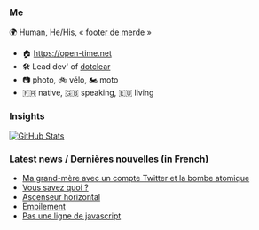 ### Me

🌍 Human, He/His, « [footer de merde](https://open-time.net/post/2013/07/17/La-veritable-histoire-du-Footer-de-merde-) » 
* 🏠 https://open-time.net 
* 🛠️ Lead dev' of [dotclear](https://git.dotclear.org/dev/dotclear)
* 📷 photo, 🚲 vélo, 🏍️ moto 
* 🇫🇷 native, 🇬🇧 speaking, 🇪🇺 living

### Insights

[![GitHub Stats](https://github-readme-stats-sigma-five.vercel.app/api?username=franck-paul)](https://github.com/franck-paul)

### Latest news / Dernières nouvelles (in French)

<!-- BLOG-POST-LIST:START -->
- [Ma grand-mère avec un compte Twitter et la bombe atomique](https://open-time.net/post/2025/10/25/Ma-grand-mere-avec-un-compte-Twitter-et-la-bombe-atomique)
- [Vous savez quoi ?](https://open-time.net/post/2025/10/24/Vous-savez-quoi)
- [Ascenseur horizontal](https://open-time.net/post/2025/10/23/Ascenseur-horizontal)
- [Empilement](https://open-time.net/post/2025/10/22/Empilement)
- [Pas une ligne de javascript](https://open-time.net/post/2025/10/21/Pas-une-ligne-de-javascript)
<!-- BLOG-POST-LIST:END -->
